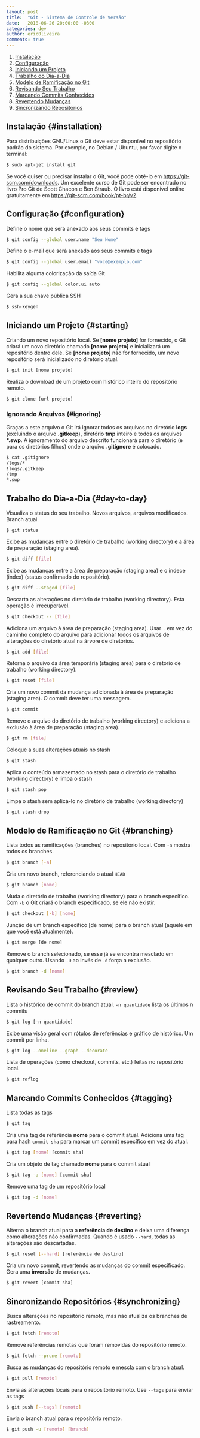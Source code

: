 ```yaml
---
layout: post
title:  "Git - Sistema de Controle de Versão"
date:   2018-06-26 20:00:00 -0300
categories: dev
author: eric0liveira
comments: true
---
```


1. [Instalação][installation]
1. [Configuração][configuration]
1. [Iniciando um Projeto][starting]
1. [Trabalho do Dia-a-Dia][day-to-day]
1. [Modelo de Ramificação no Git][branching]
1. [Revisando Seu Trabalho][review]
1. [Marcando Commits Conhecidos][tagging]
1. [Revertendo Mudanças][reverting]
1. [Sincronizando Repositórios][synchronizing]

## Instalação {#installation}

Para distribuições GNU/Linux o Git deve estar disponível no repositório padrão do sistema. Por exemplo, no Debian / Ubuntu, por favor digite o terminal:

```bash
$ sudo apt-get install git
```

Se você quiser ou precisar instalar o Git, você pode obtê-lo em <https://git-scm.com/downloads>.
Um excelente curso de Git pode ser encontrado no livro Pro Git de Scott Chacon e Ben Straub. O livro está disponível online gratuitamente em <https://git-scm.com/book/pt-br/v2>.

## Configuração {#configuration}

Define o nome que será anexado aos seus commits e tags

``` bash
$ git config --global user.name "Seu Nome"
```

Define o e-mail que será anexado aos seus commits e tags

``` bash
$ git config --global user.email "voce@exemplo.com"
```

Habilita alguma colorização da saída Git

``` bash
$ git config --global color.ui auto
```

Gera a sua chave pública SSH

```bash
$ ssh-keygen
```

## Iniciando um Projeto {#starting}

Criando um novo repositório local. Se **[nome projeto]** for fornecido, o Git criará um novo diretório chamado **[nome projeto]** e inicializará um repositório dentro dele. Se **[nome projeto]** não for fornecido, um novo repositório será inicializado no diretório atual.

```bash
$ git init [nome projeto]
```

Realiza o download de um projeto com histórico inteiro do repositório remoto.

```bash
$ git clone [url projeto]
```

### Ignorando Arquivos {#ignoring}

Graças a este arquivo o Git irá ignorar todos os arquivos no diretório **logs** (excluindo o arquivo **.gitkeep**), diretório **tmp** inteiro e todos os arquivos __*.swp__. A ignoramento do arquivo descrito funcionará para o diretório (e para os diretórios filhos) onde o arquivo **.gitignore** é colocado.

```bash
$ cat .gitignore
/logs/*
!logs/.gitkeep
/tmp
*.swp
```

## Trabalho do Dia-a-Dia {#day-to-day}

Visualiza o status do seu trabalho. Novos arquivos, arquivos modificados. Branch atual.

```bash
$ git status
```

Exibe as mudanças entre o diretório de trabalho (working directory) e a área de preparação (staging area).

```bash
$ git diff [file]
```

Exibe as mudanças entre a área de preparação (staging area) e o índece (index) (status confirmado do repositório).

```bash
$ git diff --staged [file]
```

Descarta as alterações no diretório de trabalho (working directory). Esta operação é irrecuperável.

```bash
$ git checkout -- [file]
```

Adiciona um arquivo à área de preparação (staging area). Usar `.` em vez do caminho completo do arquivo para adicionar todos os arquivos de alterações do diretório atual na árvore de diretórios.

```bash
$ git add [file]
```

Retorna o arquivo da área temporária (staging area) para o diretório de trabalho (working directory).

```bash
$ git reset [file]
```

Cria um novo commit da mudança adicionada à área de preparação (staging area). O commit deve ter uma messagem.

```bash
$ git commit
```

Remove o arquivo do diretório de trabalho (working directory) e adiciona a exclusão à área de preparação (staging area).

```bash
$ git rm [file]
```

Coloque a suas alterações atuais no stash

```bash
$ git stash
```

Aplica o conteúdo armazemado no stash para o diretório de trabalho (working directory) e limpa o stash

```bash
$ git stash pop
```

Limpa o stash sem aplicá-lo no diretório de trabalho (working directory)

```bash
$ git stash drop
```

## Modelo de Ramificação no Git {#branching}

Lista todos as ramificações (branches) no repositório local. Com `-a` mostra todos os branches.

```bash
$ git branch [-a]
```

Cria um novo branch, referenciando o atual `HEAD`

```bash
$ git branch [nome]
```

Muda o diretório de trabalho (working directory) para o branch específico. Com `-b` o Git criará o branch especificado, se ele não existir.

```bash
$ git checkout [-b] [nome]
```

Junção de um branch especifico [de nome] para o branch atual (aquele em que você está atualmente).

```bash
$ git merge [de nome]
```

Remove o branch selecionado, se esse já se encontra mesclado em qualquer outro. Usando `-D` ao invés de `-d` força a exclusão.

```bash
$ git branch -d [nome]
```

## Revisando Seu Trabalho {#review}

Lista o histórico de commit do branch atual. `-n quantidade` lista os últimos n commits

```bash
$ git log [-n quantidade]
```

Exibe uma visão geral com rótulos de referências e gráfico de histórico. Um commit por linha.

```bash
$ git log --oneline --graph --decorate
```

Lista de operações (como checkout, commits, etc.) feitas no repositório local.

```bash
$ git reflog
```

## Marcando Commits Conhecidos {#tagging}

Lista todas as tags

```bash
$ git tag
```

Cria uma tag de referência **nome** para o commit atual. Adiciona uma tag para hash `commit sha` para marcar um commit específico em vez do atual.

```bash
$ git tag [nome] [commit sha]
```

Cria um objeto de tag chamado **nome** para o commit atual

```bash
$ git tag -a [nome] [commit sha]
```

Remove uma tag de um repositório local

```bash
$ git tag -d [nome]
```

## Revertendo Mudanças {#reverting}

Alterna o branch atual para a **referência de destino** e deixa uma diferença como alterações não confirmadas. Quando é usado `--hard`, todas as alterações são descartadas.

```bash
$ git reset [--hard] [referência de destino]
```

Cria um novo commit, revertendo as mudanças do commit especificado. Gera uma **inversão** de mudanças.

```bash
$ git revert [commit sha]
```

## Sincronizando Repositórios {#synchronizing}

Busca alterações no repositório remoto, mas não atualiza os branches de rastreamento.

```bash
$ git fetch [remoto]
```

Remove referências remotas que foram removidas do repositório remoto.

```bash
$ git fetch --prune [remoto]
```

Busca as mudanças do repositório remoto e mescla com o branch atual.

```bash
$ git pull [remoto]
```

Envia as alterações locais para o repositório remoto. Use `--tags` para enviar as tags

```bash
$ git push [--tags] [remoto]
```

Envia o branch atual para o repositório remoto.

```bash
$ git push -u [remoto] [branch]
```

[installation]:#installation
[configuration]:#configuration
[starting]:#starting
[day-to-day]:#day-to-day
[branching]:#branching
[review]:#review
[tagging]:#tagging
[reverting]:#reverting
[synchronizing]:#synchronizing